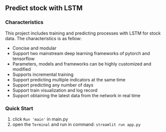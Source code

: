 ## Predict stock with LSTM
### Characteristics

This project includes training and predicting processes with LSTM for stock data. The characteristics is as fellow: 

- Concise and modular
- Support two mainstream deep learning frameworks of pytorch and tensorflow
- Parameters, models and frameworks can be highly customized and modified
- Supports incremental training
- Support predicting multiple indicators at the same time
- Support predicting any number of days
- Support train visualization and log record
- Support obtaining the latest data from the network in real time

### Quick Start
1. click `Run 'main'` in main.py
2. open the `Terminal` and run in command: `streamlit run app.py`